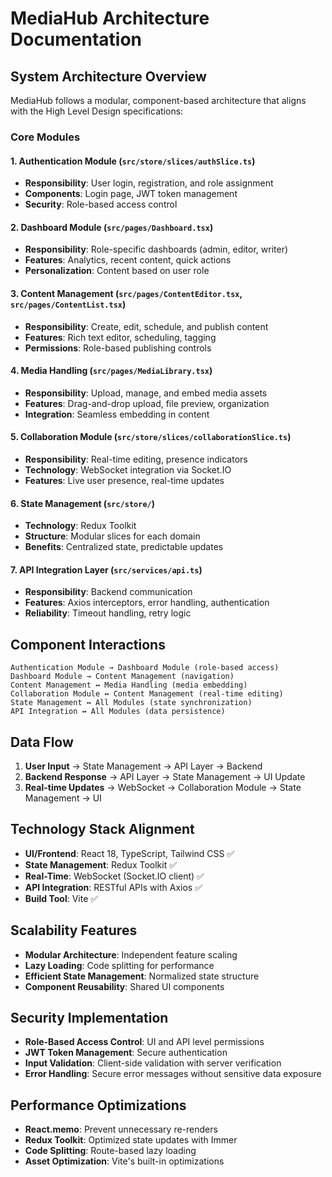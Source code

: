 # MediaHub Architecture Documentation

## System Architecture Overview

MediaHub follows a modular, component-based architecture that aligns with the High Level Design specifications:

### Core Modules

#### 1. Authentication Module (`src/store/slices/authSlice.ts`)
- **Responsibility**: User login, registration, and role assignment
- **Components**: Login page, JWT token management
- **Security**: Role-based access control

#### 2. Dashboard Module (`src/pages/Dashboard.tsx`)
- **Responsibility**: Role-specific dashboards (admin, editor, writer)
- **Features**: Analytics, recent content, quick actions
- **Personalization**: Content based on user role

#### 3. Content Management (`src/pages/ContentEditor.tsx`, `src/pages/ContentList.tsx`)
- **Responsibility**: Create, edit, schedule, and publish content
- **Features**: Rich text editor, scheduling, tagging
- **Permissions**: Role-based publishing controls

#### 4. Media Handling (`src/pages/MediaLibrary.tsx`)
- **Responsibility**: Upload, manage, and embed media assets
- **Features**: Drag-and-drop upload, file preview, organization
- **Integration**: Seamless embedding in content

#### 5. Collaboration Module (`src/store/slices/collaborationSlice.ts`)
- **Responsibility**: Real-time editing, presence indicators
- **Technology**: WebSocket integration via Socket.IO
- **Features**: Live user presence, real-time updates

#### 6. State Management (`src/store/`)
- **Technology**: Redux Toolkit
- **Structure**: Modular slices for each domain
- **Benefits**: Centralized state, predictable updates

#### 7. API Integration Layer (`src/services/api.ts`)
- **Responsibility**: Backend communication
- **Features**: Axios interceptors, error handling, authentication
- **Reliability**: Timeout handling, retry logic

## Component Interactions

```
Authentication Module → Dashboard Module (role-based access)
Dashboard Module → Content Management (navigation)
Content Management ↔ Media Handling (media embedding)
Collaboration Module ↔ Content Management (real-time editing)
State Management ↔ All Modules (state synchronization)
API Integration ↔ All Modules (data persistence)
```

## Data Flow

1. **User Input** → State Management → API Layer → Backend
2. **Backend Response** → API Layer → State Management → UI Update
3. **Real-time Updates** → WebSocket → Collaboration Module → State Management → UI

## Technology Stack Alignment

- **UI/Frontend**: React 18, TypeScript, Tailwind CSS ✅
- **State Management**: Redux Toolkit ✅
- **Real-Time**: WebSocket (Socket.IO client) ✅
- **API Integration**: RESTful APIs with Axios ✅
- **Build Tool**: Vite ✅

## Scalability Features

- **Modular Architecture**: Independent feature scaling
- **Lazy Loading**: Code splitting for performance
- **Efficient State Management**: Normalized state structure
- **Component Reusability**: Shared UI components

## Security Implementation

- **Role-Based Access Control**: UI and API level permissions
- **JWT Token Management**: Secure authentication
- **Input Validation**: Client-side validation with server verification
- **Error Handling**: Secure error messages without sensitive data exposure

## Performance Optimizations

- **React.memo**: Prevent unnecessary re-renders
- **Redux Toolkit**: Optimized state updates with Immer
- **Code Splitting**: Route-based lazy loading
- **Asset Optimization**: Vite's built-in optimizations